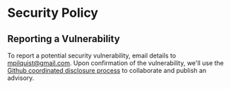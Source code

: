 # Security Policy

## Reporting a Vulnerability

To report a potential security vulnerability, email details to mpilquist@gmail.com. Upon confirmation of the vulnerability, we'll use the [Github coordinated disclosure process](https://docs.github.com/en/code-security/security-advisories/about-coordinated-disclosure-of-security-vulnerabilities) to collaborate and publish an advisory.
